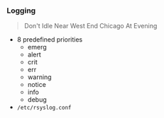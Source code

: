 ### Logging
> Don't Idle Near West End Chicago At Evening
- 8 predefined priorities
	- emerg
	- alert
	- crit
	- err
	- warning
	- notice
	- info
	- debug
- `/etc/rsyslog.conf`
